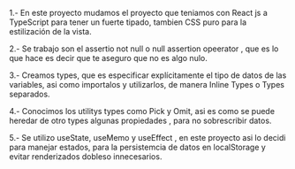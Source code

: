 1.- En este proyecto mudamos el proyecto que teniamos con React js a TypeScript para tener un fuerte tipado, tambien CSS puro para la estilización de la vista. 

2.- Se trabajo son el assertio not null o null assertion opeerator , que es lo que hace es decir que te aseguro que no es algo nulo.

3.- Creamos types, que es especificar explícitamente el tipo de datos de las variables, asi como importalos y utilizarlos, de manera Inline Types o Types separados.

4.- Conocimos los utilitys types como Pick y Omit, asi es como se puede heredar de otro types algunas propiedades , para no sobrescribir datos.

5.- Se utilizo useState, useMemo y useEffect , en este proyecto asi lo decidi para manejar estados, para la persistemcia de datos en localStorage y evitar renderizados dobleso innecesarios.
